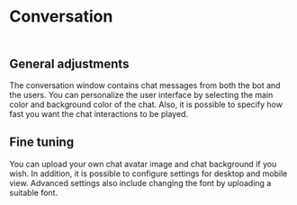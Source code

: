 # Conversation 

 ## <br>General adjustments </br> 
The conversation window contains chat messages from both the bot and the users. You can personalize the user interface by selecting the main color and background color of the chat. Also, it is possible to specify how fast you want the chat interactions to be played. 

## Fine tuning
You can upload your own chat avatar image and chat background if you wish. In addition, it is possible to configure settings for desktop and mobile view. Advanced settings also include changing the font by uploading a suitable font.
